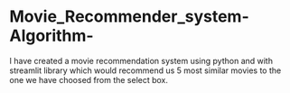 # Movie_Recommender_system-Algorithm-
I have created a movie recommendation system using python and with streamlit library which would recommend us 5 most similar movies to the one we have choosed from the select box.
